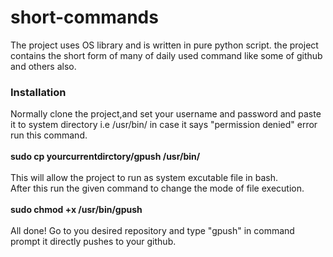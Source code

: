 # short-commands
The project uses  OS library and is written in pure python script.
the project contains the short form of many of daily used command like some of github and others also.<br>
<h3>Installation</h3>
  Normally clone the project,and set your username and password and paste it to system directory i.e /usr/bin/ in case it says "permission denied" error
  run this command.<br><br>
   <strong>sudo cp  yourcurrentdirctory/gpush /usr/bin/</strong><br><br>
  This will allow the project to run as system excutable file in bash.<br>
  After this run the given command to change the mode of file execution.<br><br>
  <strong>sudo  chmod  +x  /usr/bin/gpush  </strong><br><br>
  All done!
  Go to you desired repository and type "gpush" in command prompt it directly pushes to your github.


